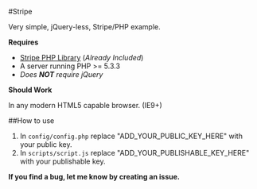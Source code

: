 #Stripe

Very simple, jQuery-less, Stripe/PHP example.

**Requires**

- [Stripe PHP Library](https://github.com/stripe/stripe-php/releases) (*Already Included*)
- A server running PHP >= 5.3.3
- *Does **NOT** require jQuery*

**Should Work**

In any modern HTML5 capable browser. (IE9+)

##How to use

1. In `config/config.php` replace "ADD_YOUR_PUBLIC_KEY_HERE" with your public key.
2. In `scripts/script.js` replace "ADD_YOUR_PUBLISHABLE_KEY_HERE" with your publishable key.

**If you find a bug, let me know by creating an issue.**
